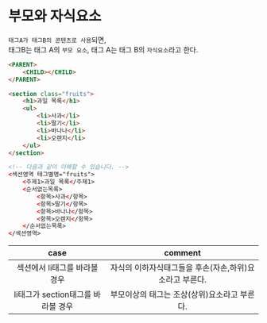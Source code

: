 # 부모와 자식요소

```태그A가 태그B의 콘텐츠로 사용```되면,<br> 태그B는 태그 A의 ```부모 요소```, 태그 A는 태그 B의 ```자식요소```라고 한다.

```html
<PARENT>
	<CHILD></CHILD>
</PARENT>

<section class="fruits">
	<h1>과일 목록</h1>
	<ul>
		<li>사과</li>
		<li>딸기</li>
		<li>바나나</li>
		<li>오렌지</li>
	</ul>
</section>

<!-- 다음과 같이 이해할 수 있습니다. -->
<섹션영역 태그별명="fruits">
	<주제1>과일 목록</주제1>
	<순서없는목록>
		<항목>사과</항목>
		<항목>딸기</항목>
		<항목>바나나</항목>
		<항목>오렌지</항목>
	</순서없는목록>
</섹션영역>
```
|case|comment|
|:-:|:-:|
|섹션에서 li태그를 바라볼 경우      |   자식의 이하자식태그들을 후손(자손,하위)요소라고 부른다.|
|li태그가 section태그를 바라볼 경우 |   부모이상의 태그는 조상(상위)요소라고 부른다.           |